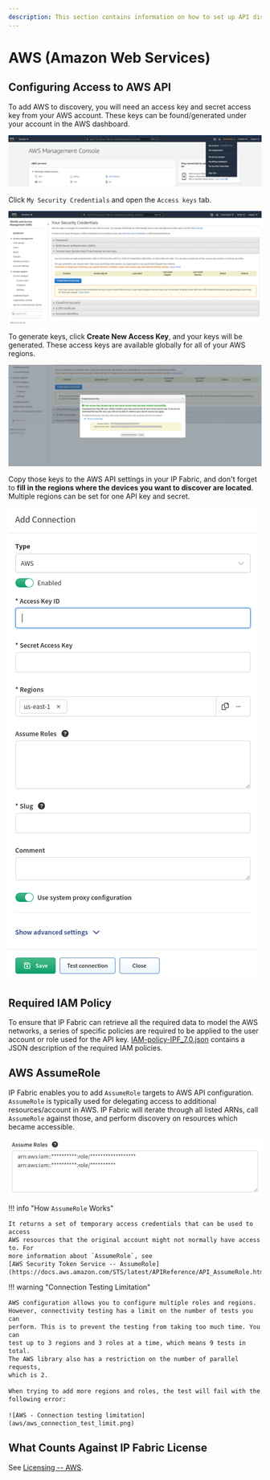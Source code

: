 ```yaml
---
description: This section contains information on how to set up API discovery for AWS.
---
```


# AWS (Amazon Web Services)

## Configuring Access to AWS API

To add AWS to discovery, you will need an access key and secret access key from your AWS account. These keys can be found/generated under your account in the AWS
dashboard.

![AWS Management Console](aws/aws-management-console.png)

Click `My Security Credentials` and open the `Access keys` tab.

![AWS - Your Security Credentials](aws/aws-your-security-credentials.png)

To generate keys, click **Create New Access Key**, and your keys will be
generated. These access keys are available globally for all of your AWS
regions.

![AWS - Create Access Key](aws/aws-create-access-key.png)

Copy those keys to the AWS API settings in your IP Fabric, and don't
forget to **fill in the regions where the devices you want to discover
are located**. Multiple regions can be set for one API key and secret.

![Add Connection](aws/aws-vendor-api.png)

## Required IAM Policy

To ensure that IP Fabric can retrieve all the required data to model the
AWS networks, a series of specific policies are required to be applied
to the user account or role used for the API key. [IAM-policy-IPF_7.0.json](aws/IAM-policy-IPF_7.0.json)
contains a JSON description of the required IAM policies.

## AWS AssumeRole

IP Fabric enables you to add `AssumeRole` targets to AWS API configuration. `AssumeRole` is typically used for delegating access to additional resources/account in AWS. IP Fabric will iterate through all listed ARNs, call `AssumeRole` against those, and perform discovery on resources which became accessible.

![Add Connection with AssumeRole](aws/aws-assumerole.png)

!!! info "How `AssumeRole` Works"

    It returns a set of temporary access credentials that can be used to access
    AWS resources that the original account might not normally have access to. For
    more information about `AssumeRole`, see
    [AWS Security Token Service -- AssumeRole](https://docs.aws.amazon.com/STS/latest/APIReference/API_AssumeRole.html).

!!! warning "Connection Testing Limitation"

    AWS configuration allows you to configure multiple roles and regions.
    However, connectivity testing has a limit on the number of tests you can
    perform. This is to prevent the testing from taking too much time. You can
    test up to 3 regions and 3 roles at a time, which means 9 tests in total.
    The AWS library also has a restriction on the number of parallel requests,
    which is 2.

    When trying to add more regions and roles, the test will fail with the
    following error:

    ![AWS - Connection testing limitation](aws/aws_connection_test_limit.png)

## What Counts Against IP Fabric License

See [Licensing -- AWS](../../../../overview/licensing.md#aws).
